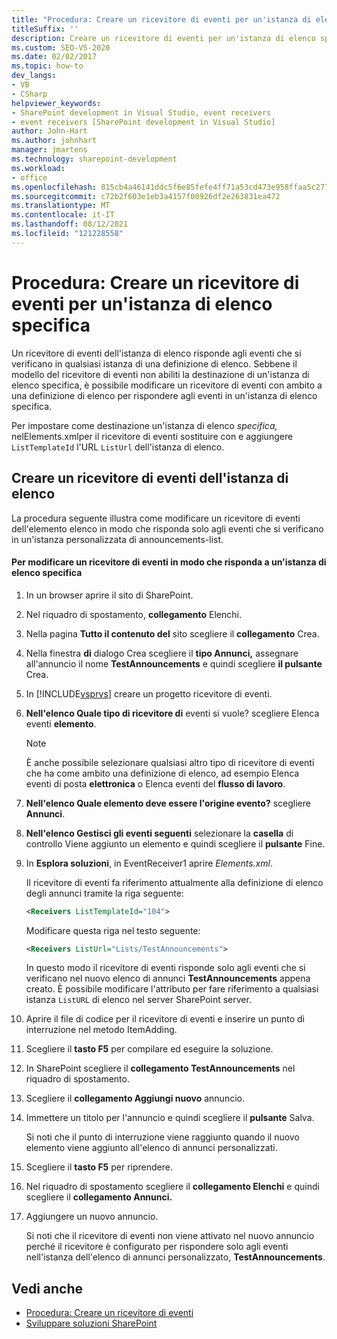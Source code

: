 ```yaml
---
title: "Procedura: Creare un ricevitore di eventi per un'istanza di elenco | Microsoft Docs"
titleSuffix: ''
description: Creare un ricevitore di eventi per un'istanza di elenco specifica. Un ricevitore di eventi dell'istanza di elenco risponde agli eventi che si verificano in qualsiasi istanza di una definizione di elenco.
ms.custom: SEO-VS-2020
ms.date: 02/02/2017
ms.topic: how-to
dev_langs:
- VB
- CSharp
helpviewer_keywords:
- SharePoint development in Visual Studio, event receivers
- event receivers [SharePoint development in Visual Studio]
author: John-Hart
ms.author: johnhart
manager: jmartens
ms.technology: sharepoint-development
ms.workload:
- office
ms.openlocfilehash: 815cb4a46141ddc5f6e85fefe4ff71a53cd473e958ffaa5c2779e99355aca6cf
ms.sourcegitcommit: c72b2f603e1eb3a4157f00926df2e263831ea472
ms.translationtype: MT
ms.contentlocale: it-IT
ms.lasthandoff: 08/12/2021
ms.locfileid: "121228558"
---
```

# <a name="how-to-create-an-event-receiver-for-a-specific-list-instance"></a>Procedura: Creare un ricevitore di eventi per un'istanza di elenco specifica
  Un ricevitore di eventi dell'istanza di elenco risponde agli eventi che si verificano in qualsiasi istanza di una definizione di elenco. Sebbene il modello del ricevitore di eventi non abiliti la destinazione di un'istanza di elenco specifica, è possibile modificare un ricevitore di eventi con ambito a una definizione di elenco per rispondere agli eventi in un'istanza di elenco specifica.

 Per impostare come destinazione un'istanza di elenco *specifica,* nelElements.xmlper il ricevitore di eventi sostituire con e aggiungere `ListTemplateId` l'URL `ListUrl` dell'istanza di elenco.

## <a name="create-a-list-instance-event-receiver"></a>Creare un ricevitore di eventi dell'istanza di elenco
 La procedura seguente illustra come modificare un ricevitore di eventi dell'elemento elenco in modo che risponda solo agli eventi che si verificano in un'istanza personalizzata di announcements-list.

#### <a name="to-modify-an-event-receiver-to-respond-to-a-specific-list-instance"></a>Per modificare un ricevitore di eventi in modo che risponda a un'istanza di elenco specifica

1. In un browser aprire il sito di SharePoint.

2. Nel riquadro di spostamento, **collegamento** Elenchi.

3. Nella pagina **Tutto il contenuto del** sito scegliere il **collegamento** Crea.

4. Nella finestra **di** dialogo Crea scegliere il **tipo Annunci,** assegnare all'annuncio il nome **TestAnnouncements** e quindi scegliere **il pulsante** Crea.

5. In [!INCLUDE[vsprvs](../sharepoint/includes/vsprvs-md.md)] creare un progetto ricevitore di eventi.

6. **Nell'elenco Quale tipo di ricevitore di** eventi si vuole? scegliere Elenca eventi **elemento**.

    > [!NOTE]
    > È anche possibile selezionare qualsiasi altro tipo di ricevitore di eventi che ha come ambito una definizione di elenco, ad esempio Elenca eventi di posta **elettronica** o Elenca eventi del **flusso di lavoro**.

7. **Nell'elenco Quale elemento deve essere l'origine evento?** scegliere **Annunci**.

8. **Nell'elenco Gestisci gli eventi seguenti** selezionare la **casella** di controllo Viene aggiunto un elemento e quindi scegliere il **pulsante** Fine.

9. In **Esplora soluzioni**, in EventReceiver1 aprire *Elements.xml*.

     Il ricevitore di eventi fa riferimento attualmente alla definizione di elenco degli annunci tramite la riga seguente:

    ```xml
    <Receivers ListTemplateId="104">
    ```

     Modificare questa riga nel testo seguente:

    ```xml
    <Receivers ListUrl="Lists/TestAnnouncements">
    ```

     In questo modo il ricevitore di eventi risponde solo agli eventi che si verificano nel nuovo elenco di annunci **TestAnnouncements** appena creato. È possibile modificare l'attributo per fare riferimento a qualsiasi istanza `ListURL` di elenco nel server SharePoint server.

10. Aprire il file di codice per il ricevitore di eventi e inserire un punto di interruzione nel metodo ItemAdding.

11. Scegliere il **tasto F5** per compilare ed eseguire la soluzione.

12. In SharePoint scegliere il **collegamento TestAnnouncements** nel riquadro di spostamento.

13. Scegliere il **collegamento Aggiungi nuovo** annuncio.

14. Immettere un titolo per l'annuncio e quindi scegliere il **pulsante** Salva.

     Si noti che il punto di interruzione viene raggiunto quando il nuovo elemento viene aggiunto all'elenco di annunci personalizzati.

15. Scegliere il **tasto F5** per riprendere.

16. Nel riquadro di spostamento scegliere il **collegamento Elenchi** e quindi scegliere il **collegamento Annunci.**

17. Aggiungere un nuovo annuncio.

     Si noti che il ricevitore di eventi non viene attivato nel nuovo annuncio perché il ricevitore è configurato per rispondere solo agli eventi nell'istanza dell'elenco di annunci personalizzato, **TestAnnouncements**.

## <a name="see-also"></a>Vedi anche
- [Procedura: Creare un ricevitore di eventi](../sharepoint/how-to-create-an-event-receiver.md)
- [Sviluppare soluzioni SharePoint](../sharepoint/developing-sharepoint-solutions.md)
